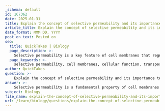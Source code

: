 ```yaml
---
_schema: default
id: 167362
date: 2025-01-31
title: Explain the concept of selective permeability and its importance to cellular function.
article_title: Explain the concept of selective permeability and its importance to cellular function.
date_format: MMM DD, YYYY
post_on_text: Posted on
seo:
  title: QuickTakes | Biology
  page_description: >-
    Selective permeability is a key feature of cell membranes that regulates substance movement, essential for maintaining cellular homeostasis, facilitating metabolic processes, and allowing cellular adaptation.
  page_keywords: >-
    selective permeability, cell membranes, cellular function, transport mechanisms, lipid bilayer, homeostasis, internal environment, nutrient regulation, waste removal, cellular processes, metabolic pathways, signaling pathways, integral proteins, environmental response
author: QuickTakes
question: >-
    Explain the concept of selective permeability and its importance to cellular function.
answer: >-
    Selective permeability is a fundamental property of cell membranes that enables them to regulate the passage of substances in and out of the cell. This characteristic allows certain molecules to cross the membrane freely, while others require specific transport mechanisms, such as transport proteins. For instance, small nonpolar molecules like oxygen (O2) and carbon dioxide (CO2) can easily diffuse through the lipid bilayer, whereas larger or polar molecules may need assistance to traverse the membrane.\n\nThe importance of selective permeability in maintaining cellular homeostasis is multifaceted:\n\n1. **Regulation of Internal Environment**: Selective permeability allows cells to maintain a distinct internal environment that differs from the extracellular fluid. This is crucial for the proper functioning of cellular processes, as it enables the cell to control concentrations of ions, nutrients, and waste products. For example, the cell can regulate the levels of potassium ions (K+) and sodium ions (Na+) to maintain electrical gradients necessary for nerve impulse transmission.\n\n2. **Facilitation of Essential Processes**: By selectively allowing certain substances to enter or exit, cells can efficiently manage metabolic processes, signaling pathways, and energy production. For example, the uptake of glucose and amino acids is vital for cellular metabolism, while the removal of waste products is essential for preventing toxicity. This selective transport is often mediated by integral proteins that act as channels or carriers, ensuring that only specific molecules can pass through.\n\n3. **Response to Environmental Changes**: Selective permeability also allows cells to respond to changes in their environment. For instance, in a hypertonic solution, water will move out of the cell to balance solute concentrations, which can trigger cellular responses to adapt to the new conditions.\n\nIn summary, selective permeability is crucial for maintaining cellular homeostasis, facilitating essential metabolic processes, and allowing cells to adapt to their environment. This property is primarily achieved through the lipid bilayer structure of the membrane and the presence of specific transport proteins that regulate the movement of substances.
subject: Biology
file_name: explain-the-concept-of-selective-permeability-and-its-importance-to-cellular-function.md
url: /learn/biology/questions/explain-the-concept-of-selective-permeability-and-its-importance-to-cellular-function
---
```


&nbsp;